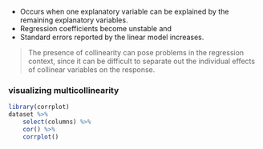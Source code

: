 * Occurs when one explanatory variable can be explained by the remaining explanatory variables.
* Regression coefficients become unstable and
* Standard errors reported by the linear model increases.

> The presence of collinearity can pose problems in the regression context, since it can be difficult to separate out the individual effects of collinear variables on the response.


### visualizing multicollinearity
```r
library(corrplot)
dataset %>%
	select(columns) %>%
	cor() %>%
	corrplot()
```